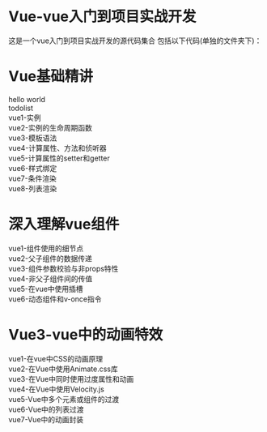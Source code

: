 # Vue-vue入门到项目实战开发
这是一个vue入门到项目实战开发的源代码集合
包括以下代码(单独的文件夹下)：

# Vue基础精讲                                                                                                                               
  hello world                                                                                                                             
  todolist        
  vue1-实例          
  vue2-实例的生命周期函数                                                                                                                   
  vue3-模板语法                                                                                                                             
  vue4-计算属性、方法和侦听器                                                                                                               
  vue5-计算属性的setter和getter                                                                                                             
  vue6-样式绑定                                                                                                                             
  vue7-条件渲染                                                                                                                             
  vue8-列表渲染                                                                                                                             
  
# 深入理解vue组件
  vue1-组件使用的细节点                                                                                                                     
  vue2-父子组件的数据传递                                                                                                                   
  vue3-组件参数校验与非props特性                                                                                                             
  vue4-非父子组件间的传值                                                                                                                   
  vue5-在vue中使用插槽                                                                                                                     
  vue6-动态组件和v-once指令                                                                                                                 
  
# Vue3-vue中的动画特效
  vue1-在vue中CSS的动画原理                                                                                                                 
  vue2-在Vue中使用Animate.css库                                                                                                             
  vue3-在Vue中同时使用过度属性和动画                                                                                                         
  vue4-在Vue中使用Velocity.js                                                                                                               
  vue5-Vue中多个元素或组件的过渡                                                                                                             
  vue6-Vue中的列表过渡                                                                                                                     
  vue7-Vue中的动画封装
